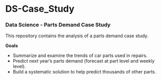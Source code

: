 # DS-Case_Study
### Data Science - Parts Demand Case Study

This repository contains the analysis of a parts demand case study.

**Goals**

- Summarize and examine the trends of car parts used in repairs.
- Predict next year’s parts demand (forecast at part level and weekly level).
- Build a systematic solution to help predict thousands of other parts.
